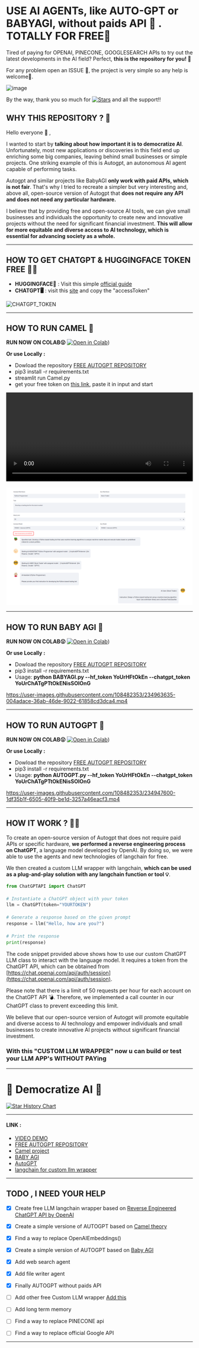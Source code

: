 

# USE AI AGENTs, like AUTO-GPT or BABYAGI, without paids API 😤 . **TOTALLY FOR FREE🤑**

Tired of paying for OPENAI, PINECONE, GOOGLESEARCH APIs to try out the latest developments in the AI field?
Perfect, **this is the repository for you! 🎁**

For any problem open an ISSUE 🚬, the project is very simple so any help is welcome💸.

<img width="1383" height="250" alt="image" src="img/GH2.gif">

By the way, thank you so much for [![Stars](https://img.shields.io/github/stars/IntelligenzaArtificiale/Free-AUTOGPT-with-NO-API?style=social)](https://github.com/IntelligenzaArtificiale/Free-AUTOGPT-with-NO-API/stargazers) and all the support!!

## WHY THIS REPOSITORY ? 🤔

Hello everyone :smiling_face_with_three_hearts: ,

I wanted to start by **talking about how important it is to democratize AI**. Unfortunately, most new applications or discoveries in this field end up enriching some big companies, leaving behind small businesses or simple projects. One striking example of this is Autogpt, an autonomous AI agent capable of performing tasks.

Autogpt and similar projects like BabyAGI **only work with paid APIs, which is not fair**. That's why I tried to recreate a simpler but very interesting and, above all, open-source version of Autogpt that **does not require any API and does not need any particular hardware.**

I believe that by providing free and open-source AI tools, we can give small businesses and individuals the opportunity to create new and innovative projects without the need for significant financial investment. **This will allow for more equitable and diverse access to AI technology, which is essential for advancing society as a whole.**



-----

## HOW TO GET CHATGPT & HUGGINGFACE TOKEN FREE 🔑🔐

- **HUGGINGFACE🤗** : Visit this simple [official guide](https://huggingface.co/docs/hub/security-tokens)
- **CHATGPT🖥** : visit this [site](https://chat.openai.com/api/auth/session) and copy the "accessToken"

![CHATGPT_TOKEN](https://user-images.githubusercontent.com/108482353/234968090-b724e277-566c-4e42-9936-7592043f70fa.png)



-----

## HOW TO RUN CAMEL 🐫

**RUN NOW ON COLAB😮** [![Open in Colab](https://colab.research.google.com/assets/colab-badge.svg)](https://colab.research.google.com/drive/14854fi6oO4lXqR3_mt6tc2Lr2IsA12oq?usp=sharing))

**Or use Locally :**
- Dowload the repository [FREE AUTOGPT REPOSITORY](https://github.com/IntelligenzaArtificiale/Free-AUTOGPT-with-NO-API)
- pip3 install -r requirements.txt
- streamlit run Camel.py
- get your free token on [this link](https://chat.openai.com/api/auth/session), paste it in input and start
<video  width="100%" height="240" controls autoplay>
<source src="https://video.wixstatic.com/video/3c029f_363d7f30738147e5a43f5943757a0246/1080p/mp4/file.mp4"  type="video/webm" >
</video> 

![image|690x441](img/ok.png)


-----



## HOW TO RUN BABY AGI 👶

**RUN NOW ON COLAB😮** [![Open in Colab](https://colab.research.google.com/assets/colab-badge.svg)](https://colab.research.google.com/drive/14854fi6oO4lXqR3_mt6tc2Lr2IsA12oq?usp=sharing))

**Or use Locally :**
- Dowload the repository [FREE AUTOGPT REPOSITORY](https://github.com/IntelligenzaArtificiale/Free-AUTOGPT-with-NO-API)
- pip3 install -r requirements.txt
- Usage: **python BABYAGI.py --hf_token YoUrHFtOkEn --chatgpt_token YoUrChATgPTtOkENisSOlOnG**




https://user-images.githubusercontent.com/108482353/234963635-004adace-36ab-46de-9022-61858cd3dca4.mp4






-----

## HOW TO RUN AUTOGPT 🤖
**RUN NOW ON COLAB😮** [![Open in Colab](https://colab.research.google.com/assets/colab-badge.svg)](https://colab.research.google.com/drive/14854fi6oO4lXqR3_mt6tc2Lr2IsA12oq?usp=sharing))

**Or use Locally :**
- Dowload the repository [FREE AUTOGPT REPOSITORY](https://github.com/IntelligenzaArtificiale/Free-AUTOGPT-with-NO-API)
- pip3 install -r requirements.txt
- Usage: **python AUTOGPT.py --hf_token YoUrHFtOkEn --chatgpt_token YoUrChATgPTtOkENisSOlOnG**


https://user-images.githubusercontent.com/108482353/234947600-1df35b1f-6505-40f9-be1d-3257a46eacf3.mp4




-----


## HOW IT WORK ? 🔨🔩

To create an open-source version of Autogpt that does not require paid APIs or specific hardware, **we performed a reverse engineering process on ChatGPT**, a language model developed by OpenAI. By doing so, we were able to use the agents and new technologies of langchain for free.

We then created a custom LLM wrapper with langchain, **which can be used as a plug-and-play solution with any langchain function or tool 💡**.

```python
from ChatGPTAPI import ChatGPT

# Instantiate a ChatGPT object with your token
llm = ChatGPT(token="YOURTOKEN")

# Generate a response based on the given prompt
response = llm("Hello, how are you?")

# Print the response
print(response)

```

The code snippet provided above shows how to use our custom ChatGPT LLM class to interact with the language model. It requires a token from the ChatGPT API, which can be obtained from [https://chat.openai.com/api/auth/session](https://chat.openai.com/api/auth/session). 

Please note that there is a limit of 50 requests per hour for each account on the ChatGPT API 💣. Therefore, we implemented a call counter in our ChatGPT class to prevent exceeding this limit.

We believe that our open-source version of Autogpt will promote equitable and diverse access to AI technology and empower individuals and small businesses to create innovative AI projects without significant financial investment.



### With this "CUSTOM LLM WRAPPER" now u can build or test your LLM APP's WITHOUT PAYing

-----

# **🤗 Democratize AI 🤗**

[![Star History Chart](https://api.star-history.com/svg?repos=IntelligenzaArtificiale/Free-AUTOGPT-with-NO-API&type=Date)](https://star-history.com/#IntelligenzaArtificiale/Free-AUTOGPT-with-NO-API)


-----

#### LINK : 
- [VIDEO DEMO](https://watch.screencastify.com/v/vSDUBdhfvh9yEwclHUyw)
- [FREE AUTOGPT REPOSITORY](https://github.com/IntelligenzaArtificiale/Free-AUTOGPT-with-NO-API)
- [Camel project](https://www.camel-ai.org/)
- [BABY AGI](https://python.langchain.com/en/latest/use_cases/agents/baby_agi_with_agent.html)
- [AutoGPT](https://python.langchain.com/en/latest/use_cases/autonomous_agents/autogpt.html?highlight=autogpt#setup-model-and-autogpt)
- [langchain for custom llm wrapper](https://python.langchain.com/en/latest/modules/models/llms/examples/custom_llm.html)



-----


## TODO , I NEED YOUR HELP 
- [x] Create free LLM langchain wrapper based on [Reverse Engineered ChatGPT API by OpenAI](https://github.com/acheong08/ChatGPT) 
- [x] Create a simple versione of AUTOGPT based on [Camel theory](https://arxiv.org/pdf/2303.17760.pdf)
- [x] Find a way to replace OpenAIEmbeddings()
- [x] Create a simple version of AUTOGPT based on [Baby AGI](https://alumni.media.mit.edu/~kris/ftp/SafeBabyAGI-J.BiegerEtAl2015.pdf)
- [x] Add web search agent
- [x] Add file writer agent
- [x] Finally AUTOGPT without paids API

- [ ] Add other free Custom LLM wrapper [Add this](https://github.com/xtekky/gpt4free)
- [ ] Add long term memory
- [ ] Find a way to replace PINECONE api
- [ ] Find a way to replace official Google API


-----

